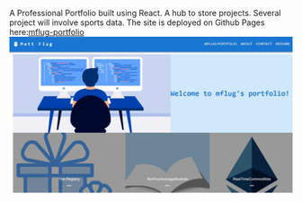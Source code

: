 A Professional Portfolio built using React. A hub to store projects. Several project will involve sports data.
The site is deployed on Github Pages here:[mflug-portfolio](https://mattflug.github.io/mflug-portfolio/) 
![alt text](./public/picjpg.jpg)